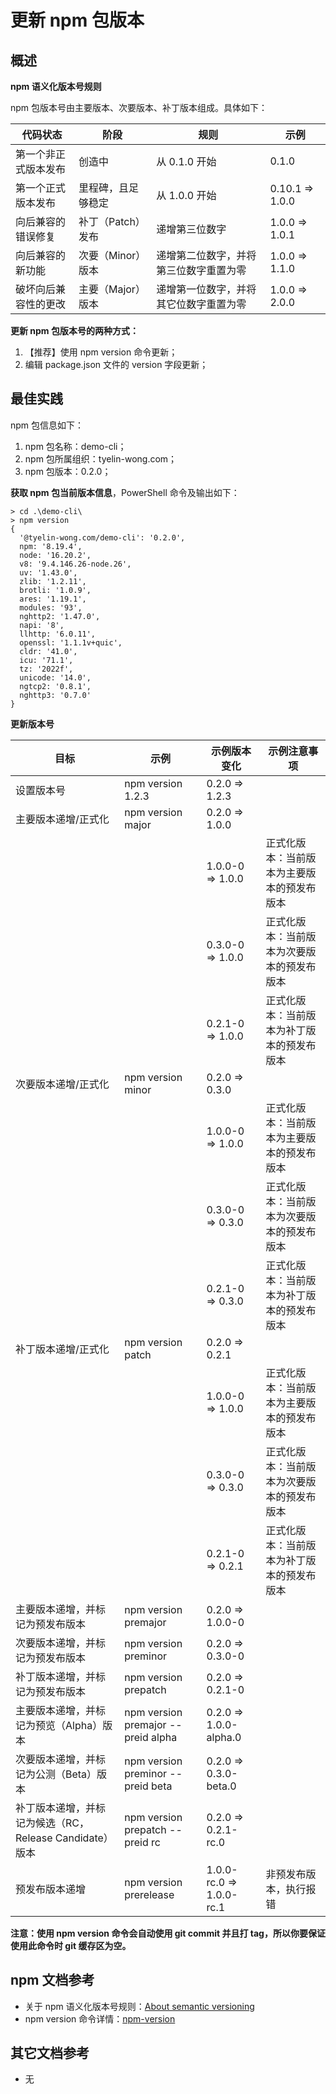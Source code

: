 # 更新 npm 包版本

## 概述

**npm 语义化版本号规则**

npm 包版本号由主要版本、次要版本、补丁版本组成。具体如下：

| 代码状态             | 阶段               | 规则                                   | 示例            |
| -------------------- | ------------------ | -------------------------------------- | --------------- |
| 第一个非正式版本发布 | 创造中             | 从 0.1.0 开始                          | 0.1.0           |
| 第一个正式版本发布   | 里程碑，且足够稳定 | 从 1.0.0 开始                          | 0.10.1 => 1.0.0 |
| 向后兼容的错误修复   | 补丁（Patch）发布  | 递增第三位数字                         | 1.0.0 => 1.0.1  |
| 向后兼容的新功能     | 次要（Minor）版本  | 递增第二位数字，并将第三位数字重置为零 | 1.0.0 => 1.1.0  |
| 破坏向后兼容性的更改 | 主要（Major）版本  | 递增第一位数字，并将其它位数字重置为零 | 1.0.0 => 2.0.0  |

**更新 npm 包版本号的两种方式：**

1. 【推荐】使用 npm version 命令更新；
1. 编辑 package.json 文件的 version 字段更新；

## 最佳实践

npm 包信息如下：

1. npm 包名称：demo-cli；
1. npm 包所属组织：tyelin-wong.com；
1. npm 包版本：0.2.0；

**获取 npm 包当前版本信息**，PowerShell 命令及输出如下：

```shell
> cd .\demo-cli\
> npm version
{
  '@tyelin-wong.com/demo-cli': '0.2.0',
  npm: '8.19.4',
  node: '16.20.2',
  v8: '9.4.146.26-node.26',
  uv: '1.43.0',
  zlib: '1.2.11',
  brotli: '1.0.9',
  ares: '1.19.1',
  modules: '93',
  nghttp2: '1.47.0',
  napi: '8',
  llhttp: '6.0.11',
  openssl: '1.1.1v+quic',
  cldr: '41.0',
  icu: '71.1',
  tz: '2022f',
  unicode: '14.0',
  ngtcp2: '0.8.1',
  nghttp3: '0.7.0'
}
```

**更新版本号**

| 目标                                                    | 示例                               | 示例版本变化             | 示例注意事项                               |
| ------------------------------------------------------- | ---------------------------------- | ------------------------ | ------------------------------------------ |
| 设置版本号                                              | npm version 1.2.3                  | 0.2.0 => 1.2.3           |                                            |
| 主要版本递增/正式化                                     | npm version major                  | 0.2.0 => 1.0.0           |                                            |
|                                                         |                                    | 1.0.0-0 => 1.0.0         | 正式化版本：当前版本为主要版本的预发布版本 |
|                                                         |                                    | 0.3.0-0 => 1.0.0         | 正式化版本：当前版本为次要版本的预发布版本 |
|                                                         |                                    | 0.2.1-0 => 1.0.0         | 正式化版本：当前版本为补丁版本的预发布版本 |
| 次要版本递增/正式化                                     | npm version minor                  | 0.2.0 => 0.3.0           |                                            |
|                                                         |                                    | 1.0.0-0 => 1.0.0         | 正式化版本：当前版本为主要版本的预发布版本 |
|                                                         |                                    | 0.3.0-0 => 0.3.0         | 正式化版本：当前版本为次要版本的预发布版本 |
|                                                         |                                    | 0.2.1-0 => 0.3.0         | 正式化版本：当前版本为补丁版本的预发布版本 |
| 补丁版本递增/正式化                                     | npm version patch                  | 0.2.0 => 0.2.1           |                                            |
|                                                         |                                    | 1.0.0-0 => 1.0.0         | 正式化版本：当前版本为主要版本的预发布版本 |
|                                                         |                                    | 0.3.0-0 => 0.3.0         | 正式化版本：当前版本为次要版本的预发布版本 |
|                                                         |                                    | 0.2.1-0 => 0.2.1         | 正式化版本：当前版本为补丁版本的预发布版本 |
| 主要版本递增，并标记为预发布版本                        | npm version premajor               | 0.2.0 => 1.0.0-0         |                                            |
| 次要版本递增，并标记为预发布版本                        | npm version preminor               | 0.2.0 => 0.3.0-0         |                                            |
| 补丁版本递增，并标记为预发布版本                        | npm version prepatch               | 0.2.0 => 0.2.1-0         |                                            |
| 主要版本递增，并标记为预览（Alpha）版本                 | npm version premajor --preid alpha | 0.2.0 => 1.0.0-alpha.0   |                                            |
| 次要版本递增，并标记为公测（Beta）版本                  | npm version preminor --preid beta  | 0.2.0 => 0.3.0-beta.0    |                                            |
| 补丁版本递增，并标记为候选（RC，Release Candidate）版本 | npm version prepatch --preid rc    | 0.2.0 => 0.2.1-rc.0      |                                            |
| 预发布版本递增                                          | npm version prerelease             | 1.0.0-rc.0 => 1.0.0-rc.1 | 非预发布版本，执行报错                     |

**注意：使用 npm version 命令会自动使用 git commit 并且打 tag，所以你要保证使用此命令时 git 缓存区为空。**

## npm 文档参考

- 关于 npm 语义化版本号规则：[About semantic versioning](https://docs.npmjs.com/about-semantic-versioning)
- npm version 命令详情：[npm-version](https://docs.npmjs.com/cli/v8/commands/npm-version)

## 其它文档参考

- 无
